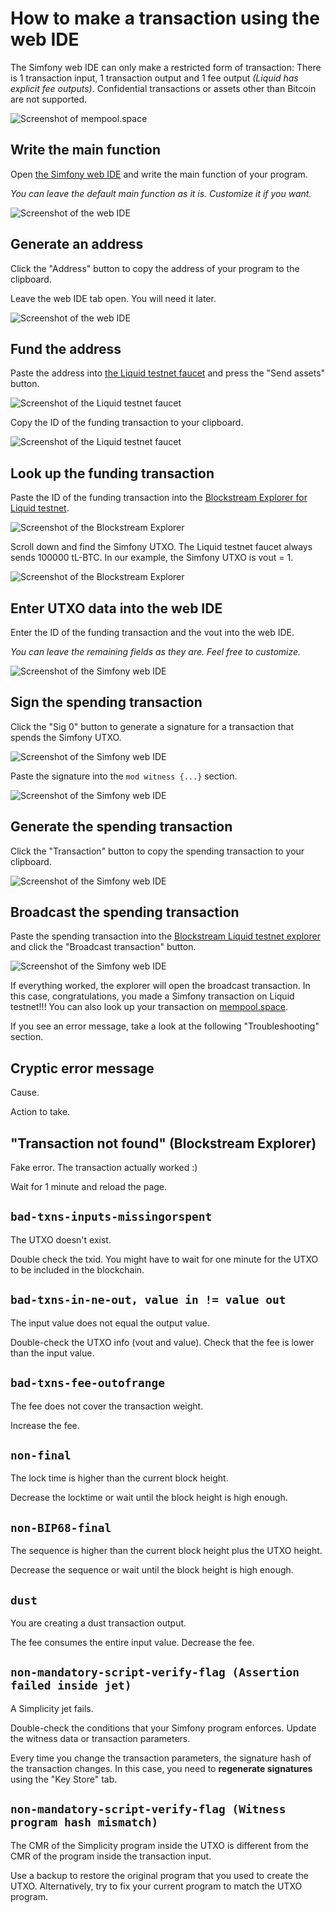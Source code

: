 # How to make a transaction using the web IDE

The Simfony web IDE can only make a restricted form of transaction: There is 1 transaction input, 1 transaction output and 1 fee output _(Liquid has explicit fee outputs)_. Confidential transactions or assets other than Bitcoin are not supported.

![Screenshot of mempool.space](https://raw.githubusercontent.com/uncomputable/simfony-webide/master/doc/mempool1.png)

## Write the main function

Open [the Simfony web IDE](https://simfony.dev/) and write the main function of your program.

_You can leave the default main function as it is. Customize it if you want._

![Screenshot of the web IDE](https://raw.githubusercontent.com/uncomputable/simfony-webide/master/doc/webide0.png)

## Generate an address

Click the "Address" button to copy the address of your program to the clipboard.

Leave the web IDE tab open. You will need it later.

![Screenshot of the web IDE](https://raw.githubusercontent.com/uncomputable/simfony-webide/master/doc/webide1.png)

## Fund the address

Paste the address into [the Liquid testnet faucet](https://liquidtestnet.com/faucet) and press the "Send assets" button.

![Screenshot of the Liquid testnet faucet](https://raw.githubusercontent.com/uncomputable/simfony-webide/master/doc/faucet1.png)

Copy the ID of the funding transaction to your clipboard.

![Screenshot of the Liquid testnet faucet](https://raw.githubusercontent.com/uncomputable/simfony-webide/master/doc/faucet2.png)

## Look up the funding transaction

Paste the ID of the funding transaction into the [Blockstream Explorer for Liquid testnet](https://blockstream.info/liquidtestnet/).

![Screenshot of the Blockstream Explorer](https://raw.githubusercontent.com/uncomputable/simfony-webide/master/doc/esplora1.png)

Scroll down and find the Simfony UTXO. The Liquid testnet faucet always sends 100000 tL-BTC. In our example, the Simfony UTXO is vout = 1.

![Screenshot of the Blockstream Explorer](https://raw.githubusercontent.com/uncomputable/simfony-webide/master/doc/esplora2.png)

## Enter UTXO data into the web IDE

Enter the ID of the funding transaction and the vout into the web IDE.

_You can leave the remaining fields as they are. Feel free to customize._

![Screenshot of the Simfony web IDE](https://raw.githubusercontent.com/uncomputable/simfony-webide/master/doc/webide2.png)

## Sign the spending transaction

Click the "Sig 0" button to generate a signature for a transaction that spends the Simfony UTXO.

![Screenshot of the Simfony web IDE](https://raw.githubusercontent.com/uncomputable/simfony-webide/master/doc/webide3.png)

Paste the signature into the `mod witness {...}` section.

![Screenshot of the Simfony web IDE](https://raw.githubusercontent.com/uncomputable/simfony-webide/master/doc/webide4.png)

## Generate the spending transaction

Click the "Transaction" button to copy the spending transaction to your clipboard.

![Screenshot of the Simfony web IDE](https://raw.githubusercontent.com/uncomputable/simfony-webide/master/doc/webide5.png)

## Broadcast the spending transaction

Paste the spending transaction into the [Blockstream Liquid testnet explorer](https://blockstream.info/liquidtestnet/tx/push) and click the "Broadcast transaction" button.

![Screenshot of the Simfony web IDE](https://raw.githubusercontent.com/uncomputable/simfony-webide/master/doc/esplora3.png)

If everything worked, the explorer will open the broadcast transaction. In this case, congratulations, you made a Simfony transaction on Liquid testnet!!! You can also look up your transaction on [mempool.space](https://liquid.network/testnet).

If you see an error message, take a look at the following "Troubleshooting" section.

## Cryptic error message

Cause.

Action to take.

## "Transaction not found" (Blockstream Explorer)

Fake error. The transaction actually worked :)

Wait for 1 minute and reload the page.

## `bad-txns-inputs-missingorspent`

The UTXO doesn't exist.

Double check the txid. You might have to wait for one minute for the UTXO to be included in the blockchain.

## `bad-txns-in-ne-out, value in != value out`

The input value does not equal the output value.

Double-check the UTXO info (vout and value). Check that the fee is lower than the input value.

## `bad-txns-fee-outofrange`

The fee does not cover the transaction weight.

Increase the fee.

## `non-final`

The lock time is higher than the current block height.

Decrease the locktime or wait until the block height is high enough.

## `non-BIP68-final`

The sequence is higher than the current block height plus the UTXO height.

Decrease the sequence or wait until the block height is high enough.

## `dust`

You are creating a dust transaction output.

The fee consumes the entire input value. Decrease the fee.

## `non-mandatory-script-verify-flag (Assertion failed inside jet)`

A Simplicity jet fails.

Double-check the conditions that your Simfony program enforces. Update the witness data or transaction parameters.

Every time you change the transaction parameters, the signature hash of the transaction changes. In this case, you need to **regenerate signatures** using the "Key Store" tab.

## `non-mandatory-script-verify-flag (Witness program hash mismatch)`

The CMR of the Simplicity program inside the UTXO is different from the CMR of the program inside the transaction input.

Use a backup to restore the original program that you used to create the UTXO. Alternatively, try to fix your current program to match the UTXO program.
